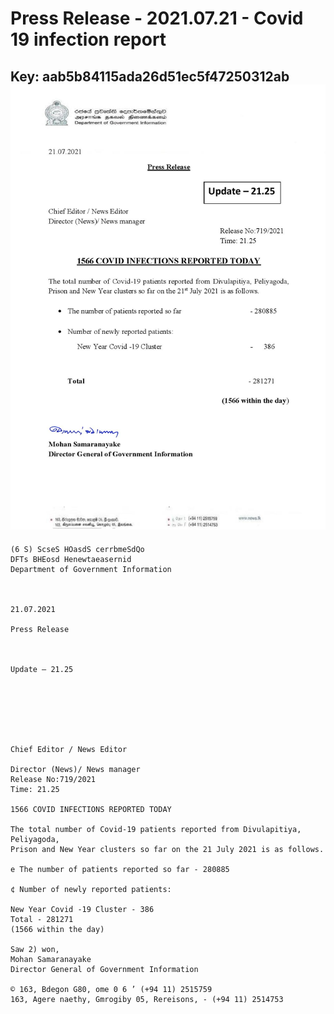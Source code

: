 # Press Release - 2021.07.21 - Covid 19 infection report 
Key: aab5b84115ada26d51ec5f47250312ab 
![img](img/aab5b84115ada26d51ec5f47250312ab.jpg)
---
```
(6 S) ScseS HOasdS cerrbmeSdQo
DFTs BHEosd Henewtaeasernid
Department of Government Information

 

21.07.2021

Press Release

 

Update — 21.25

 

 

 

Chief Editor / News Editor

Director (News)/ News manager
Release No:719/2021
Time: 21.25

1566 COVID INFECTIONS REPORTED TODAY

The total number of Covid-19 patients reported from Divulapitiya, Peliyagoda,
Prison and New Year clusters so far on the 21 July 2021 is as follows.

e The number of patients reported so far - 280885

¢ Number of newly reported patients:

New Year Covid -19 Cluster - 386
Total - 281271
(1566 within the day)

Saw 2) won,
Mohan Samaranayake
Director General of Government Information

© 163, Bdegon G80, ome 0 6 ’ (+94 11) 2515759
163, Agere naethy, Gmrogiby 05, Rereisons, - (+94 11) 2514753

 

```
